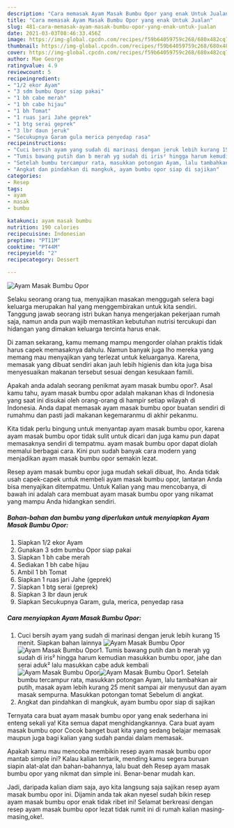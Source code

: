 ```yaml
---
description: "Cara memasak Ayam Masak Bumbu Opor yang enak Untuk Jualan"
title: "Cara memasak Ayam Masak Bumbu Opor yang enak Untuk Jualan"
slug: 481-cara-memasak-ayam-masak-bumbu-opor-yang-enak-untuk-jualan
date: 2021-03-03T08:46:33.456Z
image: https://img-global.cpcdn.com/recipes/f59b64059759c268/680x482cq70/ayam-masak-bumbu-opor-foto-resep-utama.jpg
thumbnail: https://img-global.cpcdn.com/recipes/f59b64059759c268/680x482cq70/ayam-masak-bumbu-opor-foto-resep-utama.jpg
cover: https://img-global.cpcdn.com/recipes/f59b64059759c268/680x482cq70/ayam-masak-bumbu-opor-foto-resep-utama.jpg
author: Mae George
ratingvalue: 4.9
reviewcount: 5
recipeingredient:
- "1/2 ekor Ayam"
- "3 sdm bumbu Opor siap pakai"
- "1 bh cabe merah"
- "1 bh cabe hijau"
- "1 bh Tomat"
- "1 ruas jari Jahe geprek"
- "1 btg serai geprek"
- "3 lbr daun jeruk"
- "Secukupnya Garam gula merica penyedap rasa"
recipeinstructions:
- "Cuci bersih ayam yang sudah di marinasi dengan jeruk lebih kurang 15 menit. Siapkan bahan lainnya"
- "Tumis bawang putih dan b merah yg sudah di iris² hingga harum kemudian masukkan bumbu opor, jahe dan serai aduk² lalu masukkan cabe aduk kembali"
- "Setelah bumbu tercampur rata, masukkan potongan Ayam, lalu tambahkan air putih, masak ayam lebih kurang 25 menit sampai air menyusut dan ayam masak sempurna. Masukkan potongan tomat Sebelum di angkat."
- "Angkat dan pindahkan di mangkuk, ayam bumbu opor siap di sajikan"
categories:
- Resep
tags:
- ayam
- masak
- bumbu

katakunci: ayam masak bumbu 
nutrition: 190 calories
recipecuisine: Indonesian
preptime: "PT11M"
cooktime: "PT44M"
recipeyield: "2"
recipecategory: Dessert

---
```



![Ayam Masak Bumbu Opor](https://img-global.cpcdn.com/recipes/f59b64059759c268/680x482cq70/ayam-masak-bumbu-opor-foto-resep-utama.jpg)

Selaku seorang orang tua, menyajikan masakan menggugah selera bagi keluarga merupakan hal yang menggembirakan untuk kita sendiri. Tanggung jawab seorang istri bukan hanya mengerjakan pekerjaan rumah saja, namun anda pun wajib memastikan kebutuhan nutrisi tercukupi dan hidangan yang dimakan keluarga tercinta harus enak.

Di zaman  sekarang, kamu memang mampu mengorder olahan praktis tidak harus capek memasaknya dahulu. Namun banyak juga lho mereka yang memang mau menyajikan yang terlezat untuk keluarganya. Karena, memasak yang dibuat sendiri akan jauh lebih higienis dan kita juga bisa menyesuaikan makanan tersebut sesuai dengan kesukaan famili. 



Apakah anda adalah seorang penikmat ayam masak bumbu opor?. Asal kamu tahu, ayam masak bumbu opor adalah makanan khas di Indonesia yang saat ini disukai oleh orang-orang di hampir setiap wilayah di Indonesia. Anda dapat memasak ayam masak bumbu opor buatan sendiri di rumahmu dan pasti jadi makanan kegemaranmu di akhir pekanmu.

Kita tidak perlu bingung untuk menyantap ayam masak bumbu opor, karena ayam masak bumbu opor tidak sulit untuk dicari dan juga kamu pun dapat memasaknya sendiri di tempatmu. ayam masak bumbu opor dapat diolah memalui berbagai cara. Kini pun sudah banyak cara modern yang menjadikan ayam masak bumbu opor semakin lezat.

Resep ayam masak bumbu opor juga mudah sekali dibuat, lho. Anda tidak usah capek-capek untuk membeli ayam masak bumbu opor, lantaran Anda bisa menyajikan ditempatmu. Untuk Kalian yang mau mencobanya, di bawah ini adalah cara membuat ayam masak bumbu opor yang nikamat yang mampu Anda hidangkan sendiri.

<!--inarticleads1-->

##### Bahan-bahan dan bumbu yang diperlukan untuk menyiapkan Ayam Masak Bumbu Opor:

1. Siapkan 1/2 ekor Ayam
1. Gunakan 3 sdm bumbu Opor siap pakai
1. Siapkan 1 bh cabe merah
1. Sediakan 1 bh cabe hijau
1. Ambil 1 bh Tomat
1. Siapkan 1 ruas jari Jahe (geprek)
1. Siapkan 1 btg serai (geprek)
1. Siapkan 3 lbr daun jeruk
1. Siapkan Secukupnya Garam, gula, merica, penyedap rasa




<!--inarticleads2-->

##### Cara menyiapkan Ayam Masak Bumbu Opor:

1. Cuci bersih ayam yang sudah di marinasi dengan jeruk lebih kurang 15 menit. Siapkan bahan lainnya
<img src="https://img-global.cpcdn.com/steps/8af66979126bc8e0/160x128cq70/ayam-masak-bumbu-opor-langkah-memasak-1-foto.jpg" alt="Ayam Masak Bumbu Opor"><img src="https://img-global.cpcdn.com/steps/c085dccf7b068416/160x128cq70/ayam-masak-bumbu-opor-langkah-memasak-1-foto.jpg" alt="Ayam Masak Bumbu Opor">1. Tumis bawang putih dan b merah yg sudah di iris² hingga harum kemudian masukkan bumbu opor, jahe dan serai aduk² lalu masukkan cabe aduk kembali
<img src="https://img-global.cpcdn.com/steps/c098e6da998af2e1/160x128cq70/ayam-masak-bumbu-opor-langkah-memasak-2-foto.jpg" alt="Ayam Masak Bumbu Opor"><img src="https://img-global.cpcdn.com/steps/8f1582910f617dc3/160x128cq70/ayam-masak-bumbu-opor-langkah-memasak-2-foto.jpg" alt="Ayam Masak Bumbu Opor">1. Setelah bumbu tercampur rata, masukkan potongan Ayam, lalu tambahkan air putih, masak ayam lebih kurang 25 menit sampai air menyusut dan ayam masak sempurna. Masukkan potongan tomat Sebelum di angkat.
1. Angkat dan pindahkan di mangkuk, ayam bumbu opor siap di sajikan




Ternyata cara buat ayam masak bumbu opor yang enak sederhana ini enteng sekali ya! Kita semua dapat menghidangkannya. Cara buat ayam masak bumbu opor Cocok banget buat kita yang sedang belajar memasak maupun juga bagi kalian yang sudah pandai dalam memasak.

Apakah kamu mau mencoba membikin resep ayam masak bumbu opor mantab simple ini? Kalau kalian tertarik, mending kamu segera buruan siapin alat-alat dan bahan-bahannya, lalu buat deh Resep ayam masak bumbu opor yang nikmat dan simple ini. Benar-benar mudah kan. 

Jadi, daripada kalian diam saja, ayo kita langsung saja sajikan resep ayam masak bumbu opor ini. Dijamin anda tak akan nyesel sudah bikin resep ayam masak bumbu opor enak tidak ribet ini! Selamat berkreasi dengan resep ayam masak bumbu opor lezat tidak rumit ini di rumah kalian masing-masing,oke!.

